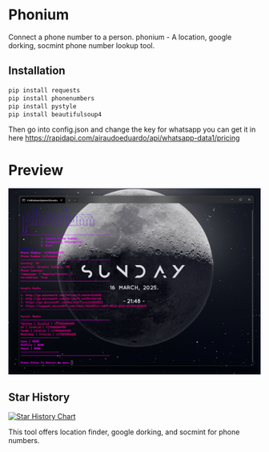 # Phonium
Connect a phone number to a person.
phonium - A location, google dorking, socmint phone number lookup tool.

## Installation

```
pip install requests
pip install phonenumbers
pip install pystyle
pip install beautifulsoup4
```
Then go into config.json and change the key for whatsapp you can get it in here https://rapidapi.com/airaudoeduardo/api/whatsapp-data1/pricing

# Preview
![preview](https://github.com/scarlmao/phonium/blob/main/image.png)

## Star History

[![Star History Chart](https://api.star-history.com/svg?repos=scarlmao/phonium&type=Date)](https://star-history.com/#scarlmao/phonium&Date)

This tool offers location finder, google dorking, and socmint for phone numbers.
